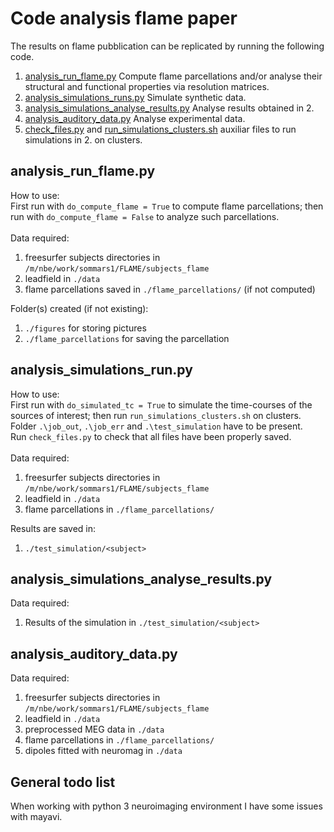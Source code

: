 Code analysis flame paper
=====
The results on flame pubblication can be replicated by running the following code.<br>
1. [analysis_run_flame.py](analysis_run_flame_meg.py) Compute flame parcellations and/or analyse their structural and functional properties via resolution matrices. <br>
2. [analysis_simulations_runs.py](analysis_simulations_runs.py) Simulate synthetic data. <br>
3. [analysis_simulations_analyse_results.py](analysis_simulations_analyse_results.py) Analyse results obtained in 2. <br>
4. [analysis_auditory_data.py](analysis_auditory_data.py) Analyse experimental data. <br>
5. [check_files.py](check_files.py) and [run_simulations_clusters.sh](run_simulations_clusters.sh) auxiliar files to run simulations in 2. on clusters.

analysis_run_flame.py
-----
How to use: <br>
First run with `do_compute_flame = True` to compute flame parcellations; then run with `do_compute_flame = False` to analyze
such parcellations. <br>
<br>
Data required:<br>
1. freesurfer subjects directories in `/m/nbe/work/sommars1/FLAME/subjects_flame` <br>
2. leadfield in `./data` <br>
3. flame parcellations saved in `./flame_parcellations/` (if not computed)

Folder(s) created (if not existing):<br>
1. `./figures` for storing pictures <br>
2. `./flame_parcellations` for saving the parcellation

analysis_simulations_run.py
-----
How to use: <br>
First run with `do_simulated_tc = True` to simulate the time-courses of the sources of interest; then run `run_simulations_clusters.sh` on clusters. Folder `.\job_out`, `.\job_err` and `.\test_simulation` have to be present.<br>
Run `check_files.py` to check that all files have been properly saved.
<br>
<br>
Data required:<br>
1. freesurfer subjects directories in `/m/nbe/work/sommars1/FLAME/subjects_flame` <br>
2. leadfield in `./data` <br>
3. flame parcellations in `./flame_parcellations/` <br>

Results are saved in: <br>
1. `./test_simulation/<subject>`

analysis_simulations_analyse_results.py
-----
Data required:<br>
1. Results of the simulation in `./test_simulation/<subject>` <br>



analysis_auditory_data.py
-----
Data required:<br>
1. freesurfer subjects directories in `/m/nbe/work/sommars1/FLAME/subjects_flame` <br>
2. leadfield in `./data` <br>
3. preprocessed MEG data in `./data` <br>
4. flame parcellations in `./flame_parcellations/` <br>
5. dipoles fitted with neuromag in `./data` <br>

General todo list
----
When working with python 3 neuroimaging environment I have some issues with mayavi.
